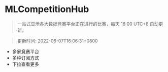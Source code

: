 # MLCompetitionHub

> 一站式显示各大数据竞赛平台正在进行的比赛，每天 16:00 UTC+8 自动更新。
  
> 更新时间: 2022-06-07T16:06:31+0800 

* 多家竞赛平台
* 多种订阅方式
* 下拉查看更多